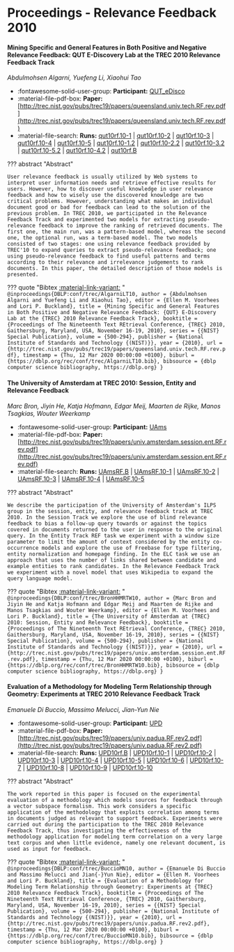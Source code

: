 # Proceedings - Relevance Feedback 2010 

#### Mining Specific and General Features in Both Positive and Negative  Relevance Feedback: QUT E-Discovery Lab at the TREC 2010 Relevance  Feedback Track

_Abdulmohsen Algarni, Yuefeng Li, Xiaohui Tao_

- :fontawesome-solid-user-group: **Participant:** [QUT_eDisco](./participants.md#qut_edisco)
- :material-file-pdf-box: **Paper:** [http://trec.nist.gov/pubs/trec19/papers/queensland.univ.tech.RF.rev.pdf](http://trec.nist.gov/pubs/trec19/papers/queensland.univ.tech.RF.rev.pdf)
- :material-file-search: **Runs:** [qut10rf.10-1](./runs.md#qut10rf.10-1) | [qut10rf.10-2](./runs.md#qut10rf.10-2) | [qut10rf.10-3](./runs.md#qut10rf.10-3) | [qut10rf.10-4](./runs.md#qut10rf.10-4) | [qut10rf.10-5](./runs.md#qut10rf.10-5) | [qut10rf.10-1.2](./runs.md#qut10rf.10-1.2) | [qut10rf.10-2.2](./runs.md#qut10rf.10-2.2) | [qut10rf.10-3.2](./runs.md#qut10rf.10-3.2) | [qut10rf.10-5.2](./runs.md#qut10rf.10-5.2) | [qut10rf.10-4.2](./runs.md#qut10rf.10-4.2) | [qut10rf.B](./runs.md#qut10rf.b)

??? abstract "Abstract"
	
	User relevance feedback is usually utilized by Web systems to interpret user information needs and retrieve effective results for users. However, how to discover useful knowledge in user relevance feedback and how to wisely use the discovered knowledge are two critical problems. However, understanding what makes an individual document good or bad for feedback can lead to the solution of the previous problem. In TREC 2010, we participated in the Relevance Feedback Track and experimented two models for extracting pseudo-relevance feedback to improve the ranking of retrieved documents. The first one, the main run, was a pattern-based model, whereas the second one, the optional run, was a term-based model. The two models consisted of two stages: one using relevance feedback provided by TREC'10 to expand queries to extract pseudo-relevance feedback; one using pseudo-relevance feedback to find useful patterns and terms according to their relevance and irrelevance judgements to rank documents. In this paper, the detailed description of those models is presented.
	

??? quote "Bibtex [:material-link-variant:](https://dblp.org/rec/conf/trec/AlgarniLT10.bib) "
	```
	@inproceedings{DBLP:conf/trec/AlgarniLT10,
		author = {Abdulmohsen Algarni and Yuefeng Li and Xiaohui Tao},
		editor = {Ellen M. Voorhees and Lori P. Buckland},
		title = {Mining Specific and General Features in Both Positive and Negative Relevance Feedback: {QUT} E-Discovery Lab at the {TREC} 2010 Relevance Feedback Track},
		booktitle = {Proceedings of The Nineteenth Text REtrieval Conference, {TREC} 2010, Gaithersburg, Maryland, USA, November 16-19, 2010},
		series = {{NIST} Special Publication},
		volume = {500-294},
		publisher = {National Institute of Standards and Technology {(NIST)}},
		year = {2010},
		url = {http://trec.nist.gov/pubs/trec19/papers/queensland.univ.tech.RF.rev.pdf},
		timestamp = {Thu, 12 Mar 2020 00:00:00 +0100},
		biburl = {https://dblp.org/rec/conf/trec/AlgarniLT10.bib},
		bibsource = {dblp computer science bibliography, https://dblp.org}
	}
	```

#### The University of Amsterdam at TREC 2010: Session, Entity and Relevance  Feedback

_Marc Bron, Jiyin He, Katja Hofmann, Edgar Meij, Maarten de Rijke, Manos Tsagkias, Wouter Weerkamp_

- :fontawesome-solid-user-group: **Participant:** [UAms](./participants.md#uams)
- :material-file-pdf-box: **Paper:** [http://trec.nist.gov/pubs/trec19/papers/univ.amsterdam.session.ent.RF.rev.pdf](http://trec.nist.gov/pubs/trec19/papers/univ.amsterdam.session.ent.RF.rev.pdf)
- :material-file-search: **Runs:** [UAmsRF.B](./runs.md#uamsrf.b) | [UAmsRF.10-1](./runs.md#uamsrf.10-1) | [UAmsRF.10-2](./runs.md#uamsrf.10-2) | [UAmsRF.10-3](./runs.md#uamsrf.10-3) | [UAmsRF.10-4](./runs.md#uamsrf.10-4) | [UAmsRF.10-5](./runs.md#uamsrf.10-5)

??? abstract "Abstract"
	
	We describe the participation of the University of Amsterdam's ILPS group in the session, entity, and relevance feedback track at TREC 2010. In the Session Track we explore the use of blind relevance feedback to bias a follow-up query towards or against the topics covered in documents returned to the user in response to the original query. In the Entity Track REF task we experiment with a window size parameter to limit the amount of context considered by the entity co-occurrence models and explore the use of Freebase for type filtering, entity normalization and homepage finding. In the ELC task we use an approach that uses the number of links shared between candidate and example entities to rank candidates. In the Relevance Feedback Track we experiment with a novel model that uses Wikipedia to expand the query language model.
	

??? quote "Bibtex [:material-link-variant:](https://dblp.org/rec/conf/trec/BronHHMRTW10.bib) "
	```
	@inproceedings{DBLP:conf/trec/BronHHMRTW10,
		author = {Marc Bron and Jiyin He and Katja Hofmann and Edgar Meij and Maarten de Rijke and Manos Tsagkias and Wouter Weerkamp},
		editor = {Ellen M. Voorhees and Lori P. Buckland},
		title = {The University of Amsterdam at {TREC} 2010: Session, Entity and Relevance Feedback},
		booktitle = {Proceedings of The Nineteenth Text REtrieval Conference, {TREC} 2010, Gaithersburg, Maryland, USA, November 16-19, 2010},
		series = {{NIST} Special Publication},
		volume = {500-294},
		publisher = {National Institute of Standards and Technology {(NIST)}},
		year = {2010},
		url = {http://trec.nist.gov/pubs/trec19/papers/univ.amsterdam.session.ent.RF.rev.pdf},
		timestamp = {Thu, 12 Mar 2020 00:00:00 +0100},
		biburl = {https://dblp.org/rec/conf/trec/BronHHMRTW10.bib},
		bibsource = {dblp computer science bibliography, https://dblp.org}
	}
	```

#### Evaluation of a Methodology for Modeling Term Relationship through  Geometry: Experiments at TREC 2010 Relevance Feedback Track

_Emanuele Di Buccio, Massimo Melucci, Jian-Yun Nie_

- :fontawesome-solid-user-group: **Participant:** [UPD](./participants.md#upd)
- :material-file-pdf-box: **Paper:** [http://trec.nist.gov/pubs/trec19/papers/univ.padua.RF.rev2.pdf](http://trec.nist.gov/pubs/trec19/papers/univ.padua.RF.rev2.pdf)
- :material-file-search: **Runs:** [UPD10rf.B](./runs.md#upd10rf.b) | [UPD10rf.10-1](./runs.md#upd10rf.10-1) | [UPD10rf.10-2](./runs.md#upd10rf.10-2) | [UPD10rf.10-3](./runs.md#upd10rf.10-3) | [UPD10rf.10-4](./runs.md#upd10rf.10-4) | [UPD10rf.10-5](./runs.md#upd10rf.10-5) | [UPD10rf.10-6](./runs.md#upd10rf.10-6) | [UPD10rf.10-7](./runs.md#upd10rf.10-7) | [UPD10rf.10-8](./runs.md#upd10rf.10-8) | [UPD10rf.10-9](./runs.md#upd10rf.10-9) | [UPD10rf.10-10](./runs.md#upd10rf.10-10)

??? abstract "Abstract"
	
	The work reported in this paper is focused on the experimental evaluation of a methodology which models sources for feedback through a vector subspace formalism. This work considers a specific application of the methodology that exploits correlation among terms in documents judged as relevant to support feedback. Experiments were carried out during the participation to the TREC 2010 Relevance Feedback Track, thus investigating the effectiveness of the methodology application for modeling term correlation on a very large text corpus and when little evidence, namely one relevant document, is used as input for feedback.
	

??? quote "Bibtex [:material-link-variant:](https://dblp.org/rec/conf/trec/BuccioMN10.bib) "
	```
	@inproceedings{DBLP:conf/trec/BuccioMN10,
		author = {Emanuele Di Buccio and Massimo Melucci and Jian{-}Yun Nie},
		editor = {Ellen M. Voorhees and Lori P. Buckland},
		title = {Evaluation of a Methodology for Modeling Term Relationship through Geometry: Experiments at {TREC} 2010 Relevance Feedback Track},
		booktitle = {Proceedings of The Nineteenth Text REtrieval Conference, {TREC} 2010, Gaithersburg, Maryland, USA, November 16-19, 2010},
		series = {{NIST} Special Publication},
		volume = {500-294},
		publisher = {National Institute of Standards and Technology {(NIST)}},
		year = {2010},
		url = {http://trec.nist.gov/pubs/trec19/papers/univ.padua.RF.rev2.pdf},
		timestamp = {Thu, 12 Mar 2020 00:00:00 +0100},
		biburl = {https://dblp.org/rec/conf/trec/BuccioMN10.bib},
		bibsource = {dblp computer science bibliography, https://dblp.org}
	}
	```

